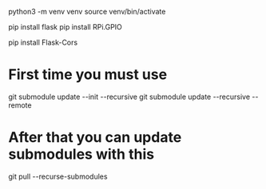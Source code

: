 python3 -m venv venv
source venv/bin/activate

pip install flask
pip install RPi.GPIO

pip install Flask-Cors




# First time you must use
git submodule update --init --recursive
git submodule update --recursive --remote

# After that you can update submodules with this
git pull --recurse-submodules
